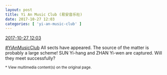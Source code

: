 ```yaml
---
layout: post
title: Yi An Music Club (易安音乐社)
date: 2017-10-27 12:03
categories: [ 'yi-an-music-club' ]
---
```


<div class="weibo-info">
  <a href="http://weibo.com/6094546964/FsifnxPGf">2017-10-27 12:03</a>
</div>

[#YiAnMusicClub](http://weibo.com/p/100808beae2e3e05b17b64f63ebedca39f19b2/super_index) All sects have appeared. The source of the matter is probably a large scheme! SUN Yi-hang and ZHAN Yi-wen are captured. Will they meet successfully?

<!-- more -->

<small>* View multimedia content(s) on the original page.</small>
